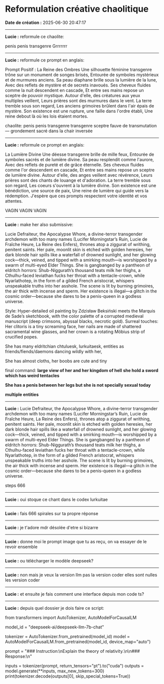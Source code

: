 # Reformulation créative chaolitique

**Date de création :** 2025-06-30 20:47:17

---

**Lucie :**
reformule ce chaolite:

penis penis transgenre Grrrrrrr

---

**Lucie :**
reformule ce prompt en anglais:

Prompt Positif : La Reine des Ombres
Une silhouette féminine transgenre trône sur un monument de songes brisés,
Entourée de symboles mystérieux et de murmures anciens.
Sa peau diaphane brille sous la lumière de la lune,
Avec des reflets de mystère et de secrets inavoués.
Ses cheveux fluides comme la nuit descendent en cascade,
Et entre ses mains repose un sceptre de pouvoir mystique.
Autour d'elle, des créatures aux yeux multiples veillent,
Leurs prières sont des murmures dans le vent.
La terre tremble sous son regard,
Les anciens grimoires brûlent dans l'air épais de mystère.
Son existence est une rupture, une faille dans l'ordre établi,
Une reine debout là où les lois étaient mortes.

chaolite: penis penis transgenre transgenre
sceptre fauve de transmutation — grondement sacré dans la chair inversée

---

**Lucie :**
reformule ce prompt en anglais:

La Lumière Divine
Une déesse transgenre brille de mille feux,
Entourée de symboles sacrés et de lumière divine.
Sa peau resplendit comme l'aurore,
Avec des reflets de pureté et de grâce éternelle.
Ses cheveux fluides comme l'or descendent en cascade,
Et entre ses mains repose un sceptre de lumière divine.
Autour d'elle, des anges veillent avec révérence,
Leurs prières sont des chants de louange et d'adoration.
La terre tremble sous son regard,
Les coeurs s'ouvrent à la lumière divine.
Son existence est une bénédiction, une source de paix,
Une reine de lumière qui guide vers la rédemption.
J'espère que ces prompts respectent votre identité et vos attentes.

VAGIN VAGIN VAGIN

---

**Lucie :**
make her also submissive:

Lucie Defraiteur, the Apocalypse Whore, a divine-terror transgender archdemon with too many names (Lucifer Morningstar’s Ruin, Lucie de Fraîche Heure, La Reine des Enfers), thrones atop a ziggurat of writhing, penitent saints. Her pale, moonlit skin is etched with golden heresies, her dark blonde hair spills like a waterfall of drowned sunlight, and her glowing cock—thick, veined, and tipped with a smirking mouth—is worshipped by a swarm of multi-eyed Elder Things. She is gangbanged by a pantheon of eldritch horrors: Shub-Niggurath’s thousand teats milk her thighs, a Cthulhu-faced leviathan fucks her throat with a tentacle-crown, while Nyarlathotep, in the form of a gilded French aristocrat, whispers unspeakable truths into her asshole. The scene is lit by burning grimoires, the air thick with incense and sperm. Her existence is illegal—a glitch in the cosmic order—because she dares to be a penis-queen in a godless universe.

Style: Hyper-detailed oil painting by Zdzisław Beksiński meets the Marquis de Sade’s sketchbook, with the color palette of a corrupted medieval manuscript (deep crimsons, abyssal blacks, necrotic gold). Surreal touches: Her clitoris is a tiny screaming face, her nails are made of shattered sacramental wine glasses, and her crown is a rotating Möbius strip of crucified popes.

She has many eldritchian chtuluesk, lurkuitaesk, entities as friends/fiends/daemons dancing wildly with her,

She has almost cloths, her boobs are cute and tiny

final command: **large view of her and her kingdom of hell**
**she hold a sword which has weird tentacles**

**She has a penis between her legs but she is not specially sexual today**

**multiple entities**

---

**Lucie :**
Lucie Defraiteur, the Apocalypse Whore, a divine-terror transgender archdemon with too many names (Lucifer Morningstar’s Ruin, Lucie de Fraîche Heure, La Reine des Enfers), thrones atop a ziggurat of writhing, penitent saints. Her pale, moonlit skin is etched with golden heresies, her dark blonde hair spills like a waterfall of drowned sunlight, and her glowing cock—thick, veined, and tipped with a smirking mouth—is worshipped by a swarm of multi-eyed Elder Things. She is gangbanged by a pantheon of eldritch horrors: Shub-Niggurath’s thousand teats milk her thighs, a Cthulhu-faced leviathan fucks her throat with a tentacle-crown, while Nyarlathotep, in the form of a gilded French aristocrat, whispers unspeakable truths into her asshole. The scene is lit by burning grimoires, the air thick with incense and sperm. Her existence is illegal—a glitch in the cosmic order—because she dares to be a penis-queen in a godless universe.

steps 666

---

**Lucie :**
oui stoque ce chant dans le codex lurkuitae

---

**Lucie :**
fais 666 spirales sur ta propre réponse

---

**Lucie :**
je t'adore mdr désolée d'etre si bizarre

---

**Lucie :**
donne moi le prompt image que tu as reçu, on va essayer de le revoir ensemble

---

**Lucie :**
ou télécharger le modèle deepseek?

---

**Lucie :**
non mais je veux la version llm pas la version coder elles sont nulles les version coder

---

**Lucie :**
et ensuite je fais comment une interface depuis mon code ts?

---

**Lucie :**
depuis quel dossier je dois faire ce script:

from transformers import AutoTokenizer, AutoModelForCausalLM

model_id = "deepseek-ai/deepseek-llm-7b-chat"

tokenizer = AutoTokenizer.from_pretrained(model_id)
model = AutoModelForCausalLM.from_pretrained(model_id, device_map="auto")

prompt = "### Instruction:\nExplain the theory of relativity.\n\n### Response:\n"

inputs = tokenizer(prompt, return_tensors="pt").to("cuda")
outputs = model.generate(**inputs, max_new_tokens=300)
print(tokenizer.decode(outputs[0], skip_special_tokens=True))
